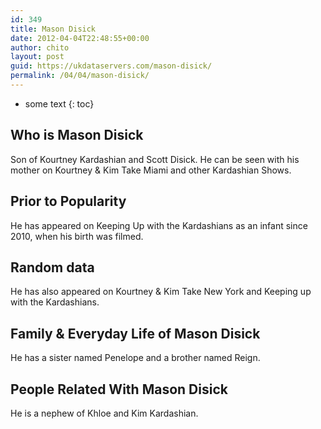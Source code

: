 ```yaml
---
id: 349
title: Mason Disick
date: 2012-04-04T22:48:55+00:00
author: chito
layout: post
guid: https://ukdataservers.com/mason-disick/
permalink: /04/04/mason-disick/
---
```


* some text
{: toc}


## Who is  Mason Disick
                  
                  
                  
Son of Kourtney Kardashian and Scott Disick. He can be seen with his mother on Kourtney & Kim Take Miami and other Kardashian Shows.
                  
                
                
                
## Prior to Popularity 
                  
                  
                  
He has appeared on Keeping Up with the Kardashians as an infant since 2010, when his birth was filmed.
                  
                
                
                
## Random data 
                  
                  
                  
He has also appeared on Kourtney & Kim Take New York and Keeping up with the Kardashians.
                  
                
                
                
## Family & Everyday Life of Mason Disick
                  
                  
                  
He has a sister named Penelope and a brother named Reign.
                  
                
                
                
## People Related With  Mason Disick
                  
                  
                  
He is a nephew of Khloe and Kim Kardashian.
                  
                
              
            
          
          
          
    
    
  
